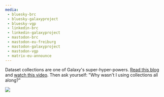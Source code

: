 ```yaml
---
media:
 - bluesky-brc
 - bluesky-galaxyproject
 - bluesky-vgp
 - linkedin-brc
 - linkedin-galaxyproject
 - mastodon-brc
 - mastodon-eu-freiburg
 - mastodon-galaxyproject
 - mastodon-vgp
 - matrix-eu-announce
---
```


Dataset collections are one of Galaxy's super-hyper-powers. [Read this blog](https://galaxyproject.org/news/2025-10-21-whycollections/) and [watch this video](https://youtu.be/yehY9tR_NX8?si=YH9CZ5KGWm2yVyPA). Then ask yourself: "Why wasn't I using collections all along?"

![](https://raw.githubusercontent.com/galaxyproject/galaxy-hub/refs/heads/master/content/news/2025-10-21-whycollections/theguy.png)
